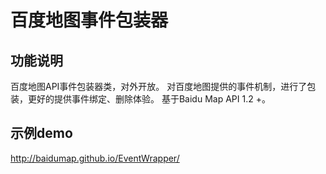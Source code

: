 
百度地图事件包装器
=======================
功能说明
---------------------------

百度地图API事件包装器类，对外开放。 对百度地图提供的事件机制，进行了包装，更好的提供事件绑定、删除体验。 基于Baidu Map API 1.2 +。

示例demo
-----------------------

http://baidumap.github.io/EventWrapper/
